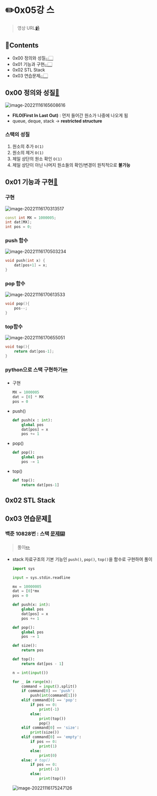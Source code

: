 # ✏️0x05강 스

> 영상 URL[📹](https://youtu.be/0DsyCXIN7Wg)

## 📑Contents<a id='contents'></a>

* 0x00 정의와 성질[👉🏻](#0x00)
* 0x01 기능과 구현[👉🏻](#0x01)
* 0x02 STL Stack
* 0x03 연습문제[👉🏻](#0x03)

## 0x00 정의와 성질[📑](#contents)<a id='0x00'></a>

![image-20221116165608616](images/image-20221116165608616.png)

* **FILO(First In Last Out)** : 먼저 들어간 원소가 나중에 나오게 됨
* queue, deque, stack -> **restricted structure**

### 스택의 성질

1. 원소의 추가 `O(1)`
2. 원소의 제거 `O(1)`
3. 제일 상단의 원소 확인 `O(1)`
4. 제일 상단이 아닌 나머지 원소들의 확인/변경이 원칙적으로 **불가능**

## 0x01 기능과 구현[📑](#contents)<a id='0x01'></a>

### 구현

![image-20221116170313517](images/image-20221116170313517.png)

```c++
const int MX = 1000005;
int dat[MX];
int pos = 0;
```

### push 함수

![image-20221116170503234](images/image-20221116170503234.png)

```c++
void push(int x) {
    dat[pos+1] = x;
}
```

### pop 함수

![image-20221116170613533](images/image-20221116170613533.png)

```c++
void pop(){
    pos--;
}
```

### top함수

![image-20221116170655051](images/image-20221116170655051.png)

```c++
void top(){
    return dat[pos-1];
}
```

### python으로 스택 구현하기[✏️](0x05_stack_test.py)

* 구현

  ```python
  MX = 1000005
  dat = [0] * MX
  pos = 0
  ```

* push()

  ```python
  def push(x : int):
      global pos
      dat[pos] = x
      pos += 1
  ```

* pop()

  ```python
  def pop():
      global pos
      pos -= 1
  ```

* top()

  ```python
  def top():
      return dat[pos-1]
  ```

## 0x02 STL Stack



## 0x03 연습문제[📑](#contents)<a id='0x03'></a>

### 백준 10828번 : 스택 [문제⌨️](https://www.acmicpc.net/problem/10828)

> 풀이[✏️](../acmicpc/re_10828/re_10828.md)

* stack 자료구조의 기본 기능인 `push()`, `pop()`, `top()`을 함수로 구현하여 풀이

  ```python
  import sys
  
  input = sys.stdin.readline
  
  mx = 10000005
  dat = [0]*mx
  pos = 0
  
  def push(x: int):
      global pos
      dat[pos] = x
      pos += 1
  
  def pop():
      global pos
      pos -= 1
  
  def size():
      return pos
  
  def top():
      return dat[pos - 1]
  
  n = int(input())
  
  for _ in range(n):
      command = input().split()
      if command[0] == 'push':
          push(int(command[1]))
      elif command[0] == 'pop':
          if pos == 0:
              print(-1)
          else:
              print(top())
              pop()
      elif command[0] == 'size':
          print(size())
      elif command[0] == 'empty':
          if pos == 0:
              print(1)
          else:
              print(0)
      else: # top()
          if pos == 0:
              print(-1)
          else:
              print(top())
  ```

  ![image-20221116175247126](images/image-20221116175247126.png)

